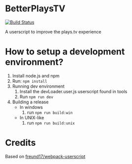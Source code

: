 # BetterPlaysTV
[![Build Status](https://jenkins.nickolaj.com/job/BetterPlaysTV/10//badge/icon)](https://jenkins.nickolaj.com/job/BetterPlaysTV/10/)

A userscript to improve the plays.tv experience

How to setup a development environment?
=======================================

1. Install node.js and npm  
2. Run: `npm install`
3. Running dev environment
    1. Install the devLoader.user.js userscript found in tools
    2. Run `npm run dev`
4. Building a release
    * In windows
        1. run `npm run build:win`
    * In UNIX-like 
        1. run `npm run build:unix`

Credits
=======
Based on [freund17/webpack-userscript](https://github.com/freund17/webpack-userscript)